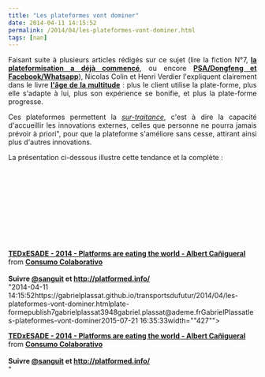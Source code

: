 ```yaml
---
title: "Les plateformes vont dominer"
date: 2014-04-11 14:15:52
permalink: /2014/04/les-plateformes-vont-dominer.html
tags: [nan]
---
```


<p style="text-align: justify;">Faisant suite à plusieurs articles rédigés sur ce sujet (lire la fiction N°7, <a href="https://gabrielplassat.github.io/transportsdufutur/2014/01/fiction-n7-cc.html" target="_blank"><strong>la plateformisation a déjà commencé</strong></a>, ou encore <a href="https://gabrielplassat.github.io/transportsdufutur/2014/02/dongfeng-psa-800-millions-facebook-whatsapp-16-milliards.html" target="_blank"><strong>PSA/Dongfeng et Facebook/Whatsapp</strong></a>), Nicolas Colin et Henri Verdier l'expliquent clairement dans le livre <a href="https://gabrielplassat.github.io/transportsdufutur/2013/02/les-transports-a-lage-de-la-multitude.html" target="_blank"><strong>l'âge de la multitude</strong></a> : plus le client utilise la plate-forme, plus elle s'adapte à lui, plus son expérience se bonifie, et plus la plate-forme progresse.</p> <p style="text-align: justify;">Ces plateformes permettent la <a href="http://www.usinenouvelle.com/article/les-sur-traitants-du-numerique.N174852" target="_blank"><em>sur-traitance</em></a>, c'est à dire la capacité d'accueillir les innovations externes, celles que personne ne pourra jamais prévoir à priori", pour que la plateforme s'améliore sans cesse, attirant ainsi plus d'autres innovations.</p> <p style=""text-align: justify></p>  <!--more-->  <p style=""text-align: justify>La présentation ci-dessous illustre cette tendance et la complète :</p> <p><iframe allowfullscreen="""" frameborder=""0"" height=""356"" marginheight=""0"" marginwidth=""0"" scrolling=""no"" src=""http://www.slideshare.net/slideshow/embed_code/33390093"" style=""border: 1px solid #CCC border-width: 1px 1px 0 margin-bottom: 5px max-width: 100% width=""427""> </iframe></p> <div style=""margin-bottom: 5px><strong> <a href=""https://fr.slideshare.net/acanyi/tedxesade-2014-platforms-are-eating-the-world-albert-caigueral"" target=""_blank"" title=""TEDxESADE - 2014 - Platforms are eating the world - Albert Cañigueral"">TEDxESADE - 2014 - Platforms are eating the world - Albert Cañigueral</a> </strong> from <strong><a href=""http://www.slideshare.net/acanyi"" target=""_blank"">Consumo Colaborativo</a></strong></div> <div style=""margin-bottom: 5px> </div> <div style=""margin-bottom: 5px><strong>Suivre <a href=""https://twitter.com/sanguit"" target=""_blank"">@sanguit</a> et <a href=""http://platformed.info/"">http://platformed.info/</a></strong></div>"2014-04-11 14:15:52https://gabrielplassat.github.io/transportsdufutur/2014/04/les-plateformes-vont-dominer.htmlplate-formepublish7gabrielplassat3948gabriel.plassat@ademe.frGabrielPlassatles-plateformes-vont-dominer2015-07-21 16:35:33width=""427""> </iframe></p> <div style=""margin-bottom: 5px><strong> <a href=""https://fr.slideshare.net/acanyi/tedxesade-2014-platforms-are-eating-the-world-albert-caigueral"" target=""_blank"" title=""TEDxESADE - 2014 - Platforms are eating the world - Albert Cañigueral"">TEDxESADE - 2014 - Platforms are eating the world - Albert Cañigueral</a> </strong> from <strong><a href=""http://www.slideshare.net/acanyi"" target=""_blank"">Consumo Colaborativo</a></strong></div> <div style=""margin-bottom: 5px> </div> <div style=""margin-bottom: 5px><strong>Suivre <a href=""https://twitter.com/sanguit"" target=""_blank"">@sanguit</a> et <a href=""http://platformed.info/"">http://platformed.info/</a></strong></div>"
